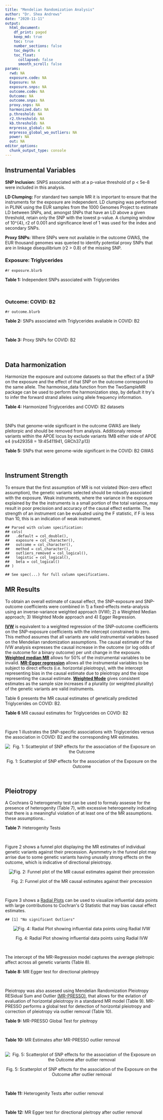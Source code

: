 ```yaml
---
title: "Mendelian Randomization Analysis"
author: "Dr. Shea Andrews"
date: "2020-11-11"
output:
  html_document:
    df_print: paged
    keep_md: true
    toc: true
    number_sections: false
    toc_depth: 4
    toc_float:
      collapsed: false
      smooth_scroll: false
params:
  rwd: NA
  exposure.code: NA
  Exposure: NA
  exposure.snps: NA
  outcome.code: NA
  Outcome: NA
  outcome.snps: NA
  proxy.snps: NA
  harmonized.dat: NA
  p.threshold: NA
  r2.threshold: NA
  kb.threshold: NA
  mrpresso_global: NA
  mrpresso_global_wo_outliers: NA
  power: NA
  out: NA
editor_options:
  chunk_output_type: console
---
```







## Instrumental Variables
**SNP Inclusion:** SNPS associated with at a p-value threshold of p < 5e-8 were included in this analysis.
<br>

**LD Clumping:** For standard two sample MR it is important to ensure that the instruments for the exposure are independent. LD clumping was performed in PLINK using the EUR samples from the 1000 Genomes Project to estimate LD between SNPs, and, amongst SNPs that have an LD above a given threshold, retain only the SNP with the lowest p-value. A clumping window of 10^{4}, r2 of 0.001 and significance level of 1 was used for the index and secondary SNPs.
<br>

**Proxy SNPs:** Where SNPs were not available in the outcome GWAS, the EUR thousand genomes was queried to identify potential proxy SNPs that are in linkage disequilibrium (r2 > 0.8) of the missing SNP.
<br>

### Exposure: Triglycerides
`#r exposure.blurb`
<br>

**Table 1:** Independent SNPs associated with Triglycerides
<div data-pagedtable="false">
  <script data-pagedtable-source type="application/json">
{"columns":[{"label":["SNP"],"name":[1],"type":["chr"],"align":["left"]},{"label":["CHROM"],"name":[2],"type":["dbl"],"align":["right"]},{"label":["POS"],"name":[3],"type":["dbl"],"align":["right"]},{"label":["REF"],"name":[4],"type":["chr"],"align":["left"]},{"label":["ALT"],"name":[5],"type":["chr"],"align":["left"]},{"label":["AF"],"name":[6],"type":["dbl"],"align":["right"]},{"label":["BETA"],"name":[7],"type":["dbl"],"align":["right"]},{"label":["SE"],"name":[8],"type":["dbl"],"align":["right"]},{"label":["Z"],"name":[9],"type":["dbl"],"align":["right"]},{"label":["P"],"name":[10],"type":["dbl"],"align":["right"]},{"label":["N"],"name":[11],"type":["dbl"],"align":["right"]},{"label":["TRAIT"],"name":[12],"type":["chr"],"align":["left"]}],"data":[{"1":"rs12748152","2":"1","3":"27138393","4":"C","5":"T","6":"0.0683714","7":"0.0372","8":"0.0059","9":"6.305085","10":"1.100e-09","11":"177761.5","12":"Triglycerides"},{"1":"rs17513135","2":"1","3":"40035686","4":"C","5":"T","6":"0.2500000","7":"0.0220","8":"0.0039","9":"5.641026","10":"1.633e-08","11":"174742.0","12":"Triglycerides"},{"1":"rs4587594","2":"1","3":"63133930","4":"G","5":"A","6":"0.3032340","7":"-0.0694","8":"0.0035","9":"-19.828600","10":"3.503e-82","11":"177772.0","12":"Triglycerides"},{"1":"rs1321257","2":"1","3":"230305312","4":"G","5":"A","6":"0.6400070","7":"-0.0402","8":"0.0034","9":"-11.823500","10":"5.986e-31","11":"177757.9","12":"Triglycerides"},{"1":"rs676210","2":"2","3":"21231524","4":"G","5":"A","6":"0.2314110","7":"-0.0733","8":"0.0039","9":"-18.794900","10":"3.284e-71","11":"177782.0","12":"Triglycerides"},{"1":"rs1260326","2":"2","3":"27730940","4":"T","5":"C","6":"0.6136610","7":"-0.1148","8":"0.0034","9":"-33.764700","10":"2.290e-239","11":"177765.0","12":"Triglycerides"},{"1":"rs13389219","2":"2","3":"165528876","4":"C","5":"T","6":"0.4034550","7":"-0.0271","8":"0.0034","9":"-7.970590","10":"2.598e-15","11":"177782.9","12":"Triglycerides"},{"1":"rs2972146","2":"2","3":"227100698","4":"G","5":"T","6":"0.6309740","7":"0.0281","8":"0.0034","9":"8.264706","10":"2.974e-15","11":"174703.9","12":"Triglycerides"},{"1":"rs10440120","2":"3","3":"12486964","4":"C","5":"A","6":"0.1655080","7":"-0.0306","8":"0.0044","9":"-6.954550","10":"5.343e-11","11":"174886.1","12":"Triglycerides"},{"1":"rs645040","2":"3","3":"135926622","4":"G","5":"T","6":"0.8208850","7":"0.0293","8":"0.0040","9":"7.325000","10":"1.830e-12","11":"177779.0","12":"Triglycerides"},{"1":"rs6831256","2":"4","3":"3473139","4":"A","5":"G","6":"0.3971880","7":"0.0258","8":"0.0035","9":"7.371429","10":"1.602e-12","11":"177494.9","12":"Triglycerides"},{"1":"rs442177","2":"4","3":"88030261","4":"G","5":"T","6":"0.5364790","7":"0.0309","8":"0.0033","9":"9.363636","10":"1.316e-18","11":"177798.0","12":"Triglycerides"},{"1":"rs9686661","2":"5","3":"55861786","4":"C","5":"T","6":"0.1487860","7":"0.0379","8":"0.0044","9":"8.613636","10":"2.541e-16","11":"177050.0","12":"Triglycerides"},{"1":"rs6882076","2":"5","3":"156390297","4":"T","5":"C","6":"0.6327160","7":"0.0286","8":"0.0035","9":"8.171429","10":"1.513e-15","11":"177778.0","12":"Triglycerides"},{"1":"rs2239520","2":"6","3":"31088922","4":"G","5":"A","6":"0.3906190","7":"-0.0236","8":"0.0037","9":"-6.378380","10":"4.144e-10","11":"151047.0","12":"Triglycerides"},{"1":"rs2247056","2":"6","3":"31265490","4":"T","5":"C","6":"0.7218780","7":"0.0378","8":"0.0039","9":"9.692308","10":"3.861e-21","11":"174062.0","12":"Triglycerides"},{"1":"rs998584","2":"6","3":"43757896","4":"C","5":"A","6":"0.4905450","7":"0.0293","8":"0.0037","9":"7.918919","10":"3.424e-15","11":"174573.0","12":"Triglycerides"},{"1":"rs719726","2":"6","3":"127414801","4":"C","5":"T","6":"0.5999630","7":"0.0199","8":"0.0035","9":"5.685714","10":"2.486e-08","11":"168319.0","12":"Triglycerides"},{"1":"rs634869","2":"6","3":"139831757","4":"T","5":"C","6":"0.5747460","7":"-0.0272","8":"0.0033","9":"-8.242420","10":"1.776e-14","11":"177755.0","12":"Triglycerides"},{"1":"rs2665357","2":"6","3":"160848167","4":"A","5":"C","6":"0.5193360","7":"0.0212","8":"0.0033","9":"6.424242","10":"8.327e-10","11":"172850.0","12":"Triglycerides"},{"1":"rs4719841","2":"7","3":"25997536","4":"A","5":"G","6":"0.4108890","7":"0.0232","8":"0.0034","9":"6.823529","10":"8.864e-11","11":"177774.9","12":"Triglycerides"},{"1":"rs11974409","2":"7","3":"72989390","4":"A","5":"G","6":"0.1816990","7":"-0.0899","8":"0.0042","9":"-21.404800","10":"1.360e-100","11":"177786.0","12":"Triglycerides"},{"1":"rs38855","2":"7","3":"116358044","4":"A","5":"G","6":"0.4712940","7":"-0.0187","8":"0.0033","9":"-5.666670","10":"2.109e-08","11":"177825.0","12":"Triglycerides"},{"1":"rs287621","2":"7","3":"130435181","4":"T","5":"C","6":"0.7140010","7":"-0.0222","8":"0.0037","9":"-6.000000","10":"7.671e-09","11":"177813.0","12":"Triglycerides"},{"1":"rs6995541","2":"8","3":"10671260","4":"A","5":"G","6":"0.2336240","7":"0.0265","8":"0.0037","9":"7.162162","10":"1.343e-12","11":"177486.0","12":"Triglycerides"},{"1":"rs12676857","2":"8","3":"18266572","4":"T","5":"C","6":"0.1436090","7":"0.0332","8":"0.0046","9":"7.217391","10":"7.291e-12","11":"177732.0","12":"Triglycerides"},{"1":"rs12678919","2":"8","3":"19844222","4":"A","5":"G","6":"0.0681239","7":"-0.1702","8":"0.0056","9":"-30.392900","10":"1.820e-199","11":"177749.9","12":"Triglycerides"},{"1":"rs4738684","2":"8","3":"59393273","4":"A","5":"G","6":"0.6075010","7":"-0.0205","8":"0.0035","9":"-5.857140","10":"8.819e-09","11":"177790.0","12":"Triglycerides"},{"1":"rs2954022","2":"8","3":"126482621","4":"C","5":"A","6":"0.5114630","7":"-0.0780","8":"0.0033","9":"-23.636400","10":"2.230e-113","11":"177750.0","12":"Triglycerides"},{"1":"rs1832007","2":"10","3":"5254847","4":"A","5":"G","6":"0.1247280","7":"-0.0327","8":"0.0047","9":"-6.957450","10":"1.718e-12","11":"177504.0","12":"Triglycerides"},{"1":"rs10761762","2":"10","3":"65184717","4":"T","5":"C","6":"0.4990900","7":"-0.0270","8":"0.0033","9":"-8.181820","10":"1.061e-17","11":"177823.0","12":"Triglycerides"},{"1":"rs2068888","2":"10","3":"94839642","4":"G","5":"A","6":"0.4735120","7":"-0.0241","8":"0.0034","9":"-7.088240","10":"1.682e-11","11":"177712.0","12":"Triglycerides"},{"1":"rs2250802","2":"10","3":"113921354","4":"G","5":"A","6":"0.7334790","7":"0.0230","8":"0.0037","9":"6.216216","10":"1.210e-10","11":"174733.9","12":"Triglycerides"},{"1":"rs10501321","2":"11","3":"47294626","4":"T","5":"C","6":"0.3212210","7":"-0.0216","8":"0.0035","9":"-6.171430","10":"1.412e-08","11":"177680.0","12":"Triglycerides"},{"1":"rs174535","2":"11","3":"61551356","4":"T","5":"C","6":"0.3609590","7":"0.0470","8":"0.0034","9":"13.823529","10":"1.733e-41","11":"177772.9","12":"Triglycerides"},{"1":"rs11820504","2":"11","3":"116529442","4":"T","5":"C","6":"0.1807930","7":"0.0604","8":"0.0044","9":"13.727273","10":"1.095e-39","11":"172813.0","12":"Triglycerides"},{"1":"rs10790162","2":"11","3":"116639104","4":"A","5":"G","6":"0.9306210","7":"-0.2305","8":"0.0065","9":"-35.461500","10":"1.100e-249","11":"177771.1","12":"Triglycerides"},{"1":"rs11613352","2":"12","3":"57792580","4":"C","5":"T","6":"0.2251730","7":"-0.0280","8":"0.0039","9":"-7.179490","10":"9.397e-14","11":"177799.0","12":"Triglycerides"},{"1":"rs11057408","2":"12","3":"124464836","4":"G","5":"T","6":"0.3253360","7":"-0.0258","8":"0.0035","9":"-7.371430","10":"2.049e-12","11":"174454.0","12":"Triglycerides"},{"1":"rs16948098","2":"15","3":"44219607","4":"G","5":"A","6":"0.0370102","7":"0.0800","8":"0.0089","9":"8.988764","10":"4.838e-17","11":"163328.2","12":"Triglycerides"},{"1":"rs2043085","2":"15","3":"58680954","4":"T","5":"C","6":"0.6610970","7":"-0.0327","8":"0.0034","9":"-9.617650","10":"7.809e-20","11":"176147.0","12":"Triglycerides"},{"1":"rs588136","2":"15","3":"58730498","4":"C","5":"T","6":"0.7867110","7":"-0.0495","8":"0.0041","9":"-12.073200","10":"3.365e-30","11":"176173.0","12":"Triglycerides"},{"1":"rs3198697","2":"16","3":"15129940","4":"C","5":"T","6":"0.3839030","7":"-0.0198","8":"0.0034","9":"-5.823530","10":"2.207e-08","11":"175934.1","12":"Triglycerides"},{"1":"rs749671","2":"16","3":"31088347","4":"G","5":"A","6":"0.3477070","7":"-0.0211","8":"0.0034","9":"-6.205880","10":"6.106e-10","11":"176205.1","12":"Triglycerides"},{"1":"rs1800775","2":"16","3":"56995236","4":"C","5":"A","6":"0.5121820","7":"-0.0396","8":"0.0035","9":"-11.314300","10":"1.332e-26","11":"172715.0","12":"Triglycerides"},{"1":"rs8077889","2":"17","3":"41878166","4":"A","5":"C","6":"0.1884530","7":"0.0252","8":"0.0042","9":"6.000000","10":"9.879e-09","11":"176194.0","12":"Triglycerides"},{"1":"rs7248104","2":"19","3":"7224431","4":"G","5":"A","6":"0.4124030","7":"-0.0222","8":"0.0034","9":"-6.529410","10":"5.045e-10","11":"176083.0","12":"Triglycerides"},{"1":"rs10401969","2":"19","3":"19407718","4":"T","5":"C","6":"0.0710134","7":"-0.1210","8":"0.0065","9":"-18.615400","10":"9.702e-70","11":"176172.7","12":"Triglycerides"},{"1":"rs731839","2":"19","3":"33899065","4":"G","5":"A","6":"0.6709000","7":"-0.0224","8":"0.0036","9":"-6.222220","10":"2.651e-09","11":"176161.1","12":"Triglycerides"},{"1":"rs439401","2":"19","3":"45414451","4":"T","5":"C","6":"0.6390100","7":"0.0659","8":"0.0038","9":"17.342105","10":"1.423e-66","11":"152584.0","12":"Triglycerides"},{"1":"rs3760627","2":"19","3":"45457180","4":"T","5":"C","6":"0.4941460","7":"0.0189","8":"0.0034","9":"5.558824","10":"5.293e-09","11":"176200.9","12":"Triglycerides"},{"1":"rs6029143","2":"20","3":"39118662","4":"C","5":"T","6":"0.0446137","7":"-0.0388","8":"0.0071","9":"-5.464790","10":"4.933e-08","11":"176256.9","12":"Triglycerides"},{"1":"rs4810479","2":"20","3":"44545048","4":"C","5":"T","6":"0.7471790","7":"-0.0474","8":"0.0038","9":"-12.473700","10":"2.067e-34","11":"176191.9","12":"Triglycerides"},{"1":"rs3761445","2":"22","3":"38595411","4":"G","5":"A","6":"0.6132420","7":"0.0232","8":"0.0034","9":"6.823529","10":"8.062e-12","11":"175846.1","12":"Triglycerides"}],"options":{"columns":{"min":{},"max":[10]},"rows":{"min":[10],"max":[10]},"pages":{}}}
  </script>
</div>
<br>

### Outcome: COVID: B2
`#r outcome.blurb`
<br>

**Table 2:** SNPs associated with Triglycerides avaliable in COVID: B2
<div data-pagedtable="false">
  <script data-pagedtable-source type="application/json">
{"columns":[{"label":["SNP"],"name":[1],"type":["chr"],"align":["left"]},{"label":["CHROM"],"name":[2],"type":["dbl"],"align":["right"]},{"label":["POS"],"name":[3],"type":["dbl"],"align":["right"]},{"label":["REF"],"name":[4],"type":["chr"],"align":["left"]},{"label":["ALT"],"name":[5],"type":["chr"],"align":["left"]},{"label":["AF"],"name":[6],"type":["dbl"],"align":["right"]},{"label":["BETA"],"name":[7],"type":["dbl"],"align":["right"]},{"label":["SE"],"name":[8],"type":["dbl"],"align":["right"]},{"label":["Z"],"name":[9],"type":["dbl"],"align":["right"]},{"label":["P"],"name":[10],"type":["dbl"],"align":["right"]},{"label":["N"],"name":[11],"type":["dbl"],"align":["right"]},{"label":["TRAIT"],"name":[12],"type":["chr"],"align":["left"]}],"data":[{"1":"rs12748152","2":"1","3":"27138393","4":"C","5":"T","6":"0.08966","7":"0.11899000","8":"0.040219","9":"2.95855193","10":"0.003092","11":"969567","12":"COVID:_hospitalized_vs._population"},{"1":"rs17513135","2":"1","3":"40035686","4":"C","5":"T","6":"0.22070","7":"0.06013000","8":"0.027017","9":"2.22563571","10":"0.026040","11":"665125","12":"COVID:_hospitalized_vs._population"},{"1":"rs4587594","2":"1","3":"63133930","4":"G","5":"A","6":"0.32710","7":"-0.00178360","8":"0.021857","9":"-0.08160315","10":"0.935000","11":"969567","12":"COVID:_hospitalized_vs._population"},{"1":"rs1321257","2":"1","3":"230305312","4":"G","5":"A","6":"0.59210","7":"0.00849280","8":"0.021009","9":"0.40424580","10":"0.686000","11":"969567","12":"COVID:_hospitalized_vs._population"},{"1":"rs676210","2":"2","3":"21231524","4":"G","5":"A","6":"0.24420","7":"-0.04075600","8":"0.024781","9":"-1.64464711","10":"0.100000","11":"968954","12":"COVID:_hospitalized_vs._population"},{"1":"rs1260326","2":"2","3":"27730940","4":"T","5":"C","6":"0.63560","7":"0.03339800","8":"0.021245","9":"1.57204048","10":"0.115900","11":"968954","12":"COVID:_hospitalized_vs._population"},{"1":"rs13389219","2":"2","3":"165528876","4":"C","5":"T","6":"0.39870","7":"-0.00893930","8":"0.021071","9":"-0.42424659","10":"0.671400","11":"969567","12":"COVID:_hospitalized_vs._population"},{"1":"rs2972146","2":"2","3":"227100698","4":"G","5":"T","6":"0.64230","7":"-0.00125160","8":"0.025157","9":"-0.04975156","10":"0.960300","11":"959511","12":"COVID:_hospitalized_vs._population"},{"1":"rs10440120","2":"3","3":"12486964","4":"C","5":"A","6":"0.17830","7":"0.02808200","8":"0.030404","9":"0.92362847","10":"0.355700","11":"959511","12":"COVID:_hospitalized_vs._population"},{"1":"rs645040","2":"3","3":"135926622","4":"G","5":"T","6":"0.79000","7":"0.01205100","8":"0.024156","9":"0.49888227","10":"0.617900","11":"968954","12":"COVID:_hospitalized_vs._population"},{"1":"rs6831256","2":"4","3":"3473139","4":"A","5":"G","6":"0.40490","7":"-0.01929600","8":"0.020644","9":"-0.93470258","10":"0.349900","11":"969567","12":"COVID:_hospitalized_vs._population"},{"1":"rs442177","2":"4","3":"88030261","4":"G","5":"T","6":"0.57330","7":"0.02923100","8":"0.023696","9":"1.23358373","10":"0.217400","11":"959511","12":"COVID:_hospitalized_vs._population"},{"1":"rs9686661","2":"5","3":"55861786","4":"C","5":"T","6":"0.17760","7":"-0.00797110","8":"0.025107","9":"-0.31748516","10":"0.750900","11":"969567","12":"COVID:_hospitalized_vs._population"},{"1":"rs6882076","2":"5","3":"156390297","4":"T","5":"C","6":"0.63990","7":"0.01466000","8":"0.021098","9":"0.69485259","10":"0.487200","11":"969567","12":"COVID:_hospitalized_vs._population"},{"1":"rs2239520","2":"6","3":"31088922","4":"G","5":"A","6":"0.37960","7":"-0.03585600","8":"0.024401","9":"-1.46944797","10":"0.141700","11":"959511","12":"COVID:_hospitalized_vs._population"},{"1":"rs2247056","2":"6","3":"31265490","4":"T","5":"C","6":"0.73040","7":"-0.00673740","8":"0.025455","9":"-0.26467885","10":"0.791300","11":"969567","12":"COVID:_hospitalized_vs._population"},{"1":"rs998584","2":"6","3":"43757896","4":"C","5":"A","6":"0.48180","7":"0.00796030","8":"0.020957","9":"0.37983967","10":"0.704100","11":"968954","12":"COVID:_hospitalized_vs._population"},{"1":"rs719726","2":"6","3":"127414801","4":"C","5":"T","6":"0.58720","7":"-0.05664600","8":"0.025413","9":"-2.22901665","10":"0.025810","11":"956282","12":"COVID:_hospitalized_vs._population"},{"1":"rs634869","2":"6","3":"139831757","4":"T","5":"C","6":"0.56300","7":"0.00489930","8":"0.021010","9":"0.23318896","10":"0.815600","11":"942152","12":"COVID:_hospitalized_vs._population"},{"1":"rs2665357","2":"6","3":"160848167","4":"A","5":"C","6":"0.51740","7":"-0.01283500","8":"0.023704","9":"-0.54146979","10":"0.588200","11":"959511","12":"COVID:_hospitalized_vs._population"},{"1":"rs4719841","2":"7","3":"25997536","4":"A","5":"G","6":"0.39450","7":"0.05916400","8":"0.020850","9":"2.83760192","10":"0.004547","11":"969567","12":"COVID:_hospitalized_vs._population"},{"1":"rs11974409","2":"7","3":"72989390","4":"A","5":"G","6":"0.18750","7":"-0.05323000","8":"0.031801","9":"-1.67384673","10":"0.094160","11":"946091","12":"COVID:_hospitalized_vs._population"},{"1":"rs38855","2":"7","3":"116358044","4":"A","5":"G","6":"0.46260","7":"-0.03585700","8":"0.024110","9":"-1.48722522","10":"0.137000","11":"931483","12":"COVID:_hospitalized_vs._population"},{"1":"rs287621","2":"7","3":"130435181","4":"T","5":"C","6":"0.73110","7":"-0.01946600","8":"0.026337","9":"-0.73911228","10":"0.459800","11":"958898","12":"COVID:_hospitalized_vs._population"},{"1":"rs6995541","2":"8","3":"10671260","4":"A","5":"G","6":"0.29080","7":"-0.01300300","8":"0.026210","9":"-0.49610836","10":"0.619800","11":"959511","12":"COVID:_hospitalized_vs._population"},{"1":"rs12676857","2":"8","3":"18266572","4":"T","5":"C","6":"0.15770","7":"0.02079900","8":"0.027871","9":"0.74625955","10":"0.455500","11":"969567","12":"COVID:_hospitalized_vs._population"},{"1":"rs12678919","2":"8","3":"19844222","4":"A","5":"G","6":"0.09325","7":"0.01470100","8":"0.033391","9":"0.44026834","10":"0.659800","11":"969567","12":"COVID:_hospitalized_vs._population"},{"1":"rs4738684","2":"8","3":"59393273","4":"A","5":"G","6":"0.67130","7":"-0.00099870","8":"0.026884","9":"-0.03714849","10":"0.970400","11":"405554","12":"COVID:_hospitalized_vs._population"},{"1":"rs2954022","2":"8","3":"126482621","4":"C","5":"A","6":"0.45880","7":"0.02124700","8":"0.024057","9":"0.88319408","10":"0.377100","11":"684699","12":"COVID:_hospitalized_vs._population"},{"1":"rs1832007","2":"10","3":"5254847","4":"A","5":"G","6":"0.15820","7":"0.03531700","8":"0.029717","9":"1.18844432","10":"0.234700","11":"969567","12":"COVID:_hospitalized_vs._population"},{"1":"rs10761762","2":"10","3":"65184717","4":"T","5":"C","6":"0.48450","7":"-0.01831300","8":"0.022086","9":"-0.82916780","10":"0.407000","11":"964857","12":"COVID:_hospitalized_vs._population"},{"1":"rs2068888","2":"10","3":"94839642","4":"G","5":"A","6":"0.45420","7":"-0.01710000","8":"0.020632","9":"-0.82880962","10":"0.407200","11":"969567","12":"COVID:_hospitalized_vs._population"},{"1":"rs2250802","2":"10","3":"113921354","4":"G","5":"A","6":"0.71310","7":"-0.01565400","8":"0.023486","9":"-0.66652474","10":"0.505100","11":"695156","12":"COVID:_hospitalized_vs._population"},{"1":"rs10501321","2":"11","3":"47294626","4":"T","5":"C","6":"0.36910","7":"-0.03216800","8":"0.022135","9":"-1.45326406","10":"0.146100","11":"956147","12":"COVID:_hospitalized_vs._population"},{"1":"rs174535","2":"11","3":"61551356","4":"T","5":"C","6":"0.37290","7":"0.02103500","8":"0.022060","9":"0.95353581","10":"0.340300","11":"968954","12":"COVID:_hospitalized_vs._population"},{"1":"rs11820504","2":"11","3":"116529442","4":"T","5":"C","6":"0.22160","7":"-0.01925200","8":"0.025717","9":"-0.74860987","10":"0.454100","11":"969567","12":"COVID:_hospitalized_vs._population"},{"1":"rs10790162","2":"11","3":"116639104","4":"A","5":"G","6":"0.92170","7":"-0.02196900","8":"0.039868","9":"-0.55104344","10":"0.581600","11":"969567","12":"COVID:_hospitalized_vs._population"},{"1":"rs11613352","2":"12","3":"57792580","4":"C","5":"T","6":"0.25250","7":"0.02310500","8":"0.025745","9":"0.89745582","10":"0.369500","11":"968954","12":"COVID:_hospitalized_vs._population"},{"1":"rs11057408","2":"12","3":"124464836","4":"G","5":"T","6":"0.31890","7":"-0.00703100","8":"0.021601","9":"-0.32549419","10":"0.744800","11":"956147","12":"COVID:_hospitalized_vs._population"},{"1":"rs16948098","2":"15","3":"44219607","4":"G","5":"A","6":"0.04004","7":"-0.04989000","8":"0.041649","9":"-1.19786790","10":"0.231000","11":"962998","12":"COVID:_hospitalized_vs._population"},{"1":"rs2043085","2":"15","3":"58680954","4":"T","5":"C","6":"0.58710","7":"-0.01169700","8":"0.023858","9":"-0.49027580","10":"0.624000","11":"959511","12":"COVID:_hospitalized_vs._population"},{"1":"rs588136","2":"15","3":"58730498","4":"C","5":"T","6":"0.78300","7":"-0.00822370","8":"0.024685","9":"-0.33314564","10":"0.739000","11":"969567","12":"COVID:_hospitalized_vs._population"},{"1":"rs3198697","2":"16","3":"15129940","4":"C","5":"T","6":"0.41770","7":"-0.02527900","8":"0.021411","9":"-1.18065480","10":"0.237700","11":"969567","12":"COVID:_hospitalized_vs._population"},{"1":"rs749671","2":"16","3":"31088347","4":"G","5":"A","6":"0.37710","7":"-0.00015193","8":"0.021499","9":"-0.00706684","10":"0.994400","11":"969567","12":"COVID:_hospitalized_vs._population"},{"1":"rs1800775","2":"16","3":"56995236","4":"C","5":"A","6":"0.50110","7":"0.00153510","8":"0.020458","9":"0.07503666","10":"0.940200","11":"969567","12":"COVID:_hospitalized_vs._population"},{"1":"rs8077889","2":"17","3":"41878166","4":"A","5":"C","6":"0.20080","7":"0.03817800","8":"0.024807","9":"1.53900109","10":"0.123800","11":"962998","12":"COVID:_hospitalized_vs._population"},{"1":"rs7248104","2":"19","3":"7224431","4":"G","5":"A","6":"0.42150","7":"-0.00291320","8":"0.020929","9":"-0.13919442","10":"0.889300","11":"695156","12":"COVID:_hospitalized_vs._population"},{"1":"rs10401969","2":"19","3":"19407718","4":"T","5":"C","6":"0.07853","7":"0.01240700","8":"0.037465","9":"0.33116242","10":"0.740500","11":"969567","12":"COVID:_hospitalized_vs._population"},{"1":"rs731839","2":"19","3":"33899065","4":"G","5":"A","6":"0.66210","7":"-0.02007700","8":"0.024228","9":"-0.82866931","10":"0.407300","11":"958898","12":"COVID:_hospitalized_vs._population"},{"1":"rs439401","2":"19","3":"45414451","4":"T","5":"C","6":"0.64160","7":"0.01916100","8":"0.021438","9":"0.89378673","10":"0.371500","11":"969567","12":"COVID:_hospitalized_vs._population"},{"1":"rs3760627","2":"19","3":"45457180","4":"T","5":"C","6":"0.45620","7":"-0.01781700","8":"0.023576","9":"-0.75572616","10":"0.449800","11":"959511","12":"COVID:_hospitalized_vs._population"},{"1":"rs6029143","2":"20","3":"39118662","4":"C","5":"T","6":"0.06918","7":"0.00830840","8":"0.039068","9":"0.21266510","10":"0.831600","11":"969567","12":"COVID:_hospitalized_vs._population"},{"1":"rs4810479","2":"20","3":"44545048","4":"C","5":"T","6":"0.73080","7":"-0.05130400","8":"0.022991","9":"-2.23148188","10":"0.025650","11":"956147","12":"COVID:_hospitalized_vs._population"},{"1":"rs3761445","2":"22","3":"38595411","4":"G","5":"A","6":"0.59770","7":"-0.00886710","8":"0.020901","9":"-0.42424286","10":"0.671400","11":"969567","12":"COVID:_hospitalized_vs._population"}],"options":{"columns":{"min":{},"max":[10]},"rows":{"min":[10],"max":[10]},"pages":{}}}
  </script>
</div>
<br>

**Table 3:** Proxy SNPs for COVID: B2
<div data-pagedtable="false">
  <script data-pagedtable-source type="application/json">
{"columns":[{"label":["proxy.outcome"],"name":[1],"type":["lgl"],"align":["right"]},{"label":["target_snp"],"name":[2],"type":["lgl"],"align":["right"]},{"label":["proxy_snp"],"name":[3],"type":["lgl"],"align":["right"]},{"label":["ld.r2"],"name":[4],"type":["lgl"],"align":["right"]},{"label":["Dprime"],"name":[5],"type":["lgl"],"align":["right"]},{"label":["ref.proxy"],"name":[6],"type":["lgl"],"align":["right"]},{"label":["alt.proxy"],"name":[7],"type":["lgl"],"align":["right"]},{"label":["CHROM"],"name":[8],"type":["lgl"],"align":["right"]},{"label":["POS"],"name":[9],"type":["lgl"],"align":["right"]},{"label":["ALT.proxy"],"name":[10],"type":["lgl"],"align":["right"]},{"label":["REF.proxy"],"name":[11],"type":["lgl"],"align":["right"]},{"label":["AF"],"name":[12],"type":["lgl"],"align":["right"]},{"label":["BETA"],"name":[13],"type":["lgl"],"align":["right"]},{"label":["SE"],"name":[14],"type":["lgl"],"align":["right"]},{"label":["P"],"name":[15],"type":["lgl"],"align":["right"]},{"label":["N"],"name":[16],"type":["lgl"],"align":["right"]},{"label":["ref"],"name":[17],"type":["lgl"],"align":["right"]},{"label":["alt"],"name":[18],"type":["lgl"],"align":["right"]},{"label":["ALT"],"name":[19],"type":["lgl"],"align":["right"]},{"label":["REF"],"name":[20],"type":["lgl"],"align":["right"]},{"label":["PHASE"],"name":[21],"type":["lgl"],"align":["right"]}],"data":[{"1":"NA","2":"NA","3":"NA","4":"NA","5":"NA","6":"NA","7":"NA","8":"NA","9":"NA","10":"NA","11":"NA","12":"NA","13":"NA","14":"NA","15":"NA","16":"NA","17":"NA","18":"NA","19":"NA","20":"NA","21":"NA"}],"options":{"columns":{"min":{},"max":[10]},"rows":{"min":[10],"max":[10]},"pages":{}}}
  </script>
</div>
<br>

## Data harmonization
Harmonize the exposure and outcome datasets so that the effect of a SNP on the exposure and the effect of that SNP on the outcome correspond to the same allele. The harmonise_data function from the TwoSampleMR package can be used to perform the harmonization step, by default it try's to infer the forward strand alleles using allele frequency information.
<br>

**Table 4:** Harmonized Triglycerides and COVID: B2 datasets
<div data-pagedtable="false">
  <script data-pagedtable-source type="application/json">
{"columns":[{"label":["SNP"],"name":[1],"type":["chr"],"align":["left"]},{"label":["effect_allele.exposure"],"name":[2],"type":["chr"],"align":["left"]},{"label":["other_allele.exposure"],"name":[3],"type":["chr"],"align":["left"]},{"label":["effect_allele.outcome"],"name":[4],"type":["chr"],"align":["left"]},{"label":["other_allele.outcome"],"name":[5],"type":["chr"],"align":["left"]},{"label":["beta.exposure"],"name":[6],"type":["dbl"],"align":["right"]},{"label":["beta.outcome"],"name":[7],"type":["dbl"],"align":["right"]},{"label":["eaf.exposure"],"name":[8],"type":["dbl"],"align":["right"]},{"label":["eaf.outcome"],"name":[9],"type":["dbl"],"align":["right"]},{"label":["remove"],"name":[10],"type":["lgl"],"align":["right"]},{"label":["palindromic"],"name":[11],"type":["lgl"],"align":["right"]},{"label":["ambiguous"],"name":[12],"type":["lgl"],"align":["right"]},{"label":["id.outcome"],"name":[13],"type":["chr"],"align":["left"]},{"label":["chr.outcome"],"name":[14],"type":["dbl"],"align":["right"]},{"label":["pos.outcome"],"name":[15],"type":["dbl"],"align":["right"]},{"label":["se.outcome"],"name":[16],"type":["dbl"],"align":["right"]},{"label":["z.outcome"],"name":[17],"type":["dbl"],"align":["right"]},{"label":["pval.outcome"],"name":[18],"type":["dbl"],"align":["right"]},{"label":["samplesize.outcome"],"name":[19],"type":["dbl"],"align":["right"]},{"label":["outcome"],"name":[20],"type":["chr"],"align":["left"]},{"label":["mr_keep.outcome"],"name":[21],"type":["lgl"],"align":["right"]},{"label":["pval_origin.outcome"],"name":[22],"type":["chr"],"align":["left"]},{"label":["chr.exposure"],"name":[23],"type":["dbl"],"align":["right"]},{"label":["pos.exposure"],"name":[24],"type":["dbl"],"align":["right"]},{"label":["se.exposure"],"name":[25],"type":["dbl"],"align":["right"]},{"label":["z.exposure"],"name":[26],"type":["dbl"],"align":["right"]},{"label":["pval.exposure"],"name":[27],"type":["dbl"],"align":["right"]},{"label":["samplesize.exposure"],"name":[28],"type":["dbl"],"align":["right"]},{"label":["exposure"],"name":[29],"type":["chr"],"align":["left"]},{"label":["mr_keep.exposure"],"name":[30],"type":["lgl"],"align":["right"]},{"label":["pval_origin.exposure"],"name":[31],"type":["chr"],"align":["left"]},{"label":["id.exposure"],"name":[32],"type":["chr"],"align":["left"]},{"label":["action"],"name":[33],"type":["dbl"],"align":["right"]},{"label":["mr_keep"],"name":[34],"type":["lgl"],"align":["right"]},{"label":["pt"],"name":[35],"type":["dbl"],"align":["right"]},{"label":["pleitropy_keep"],"name":[36],"type":["lgl"],"align":["right"]},{"label":["mrpresso_RSSobs"],"name":[37],"type":["lgl"],"align":["right"]},{"label":["mrpresso_pval"],"name":[38],"type":["lgl"],"align":["right"]},{"label":["mrpresso_keep"],"name":[39],"type":["lgl"],"align":["right"]}],"data":[{"1":"rs10401969","2":"C","3":"T","4":"C","5":"T","6":"-0.1210","7":"0.01240700","8":"0.0710134","9":"0.07853","10":"FALSE","11":"FALSE","12":"FALSE","13":"td8MNz","14":"19","15":"19407718","16":"0.037465","17":"0.33116242","18":"0.740500","19":"969567","20":"covidhgi2020anaB2v4","21":"TRUE","22":"reported","23":"19","24":"19407718","25":"0.0065","26":"-18.615400","27":"9.702e-70","28":"176172.7","29":"Willer2013tg","30":"TRUE","31":"reported","32":"aOFEV3","33":"2","34":"TRUE","35":"5e-08","36":"TRUE","37":"NA","38":"NA","39":"TRUE"},{"1":"rs10440120","2":"A","3":"C","4":"A","5":"C","6":"-0.0306","7":"0.02808200","8":"0.1655080","9":"0.17830","10":"FALSE","11":"FALSE","12":"FALSE","13":"td8MNz","14":"3","15":"12486964","16":"0.030404","17":"0.92362847","18":"0.355700","19":"959511","20":"covidhgi2020anaB2v4","21":"TRUE","22":"reported","23":"3","24":"12486964","25":"0.0044","26":"-6.954550","27":"5.343e-11","28":"174886.1","29":"Willer2013tg","30":"TRUE","31":"reported","32":"aOFEV3","33":"2","34":"TRUE","35":"5e-08","36":"TRUE","37":"NA","38":"NA","39":"TRUE"},{"1":"rs10501321","2":"C","3":"T","4":"C","5":"T","6":"-0.0216","7":"-0.03216800","8":"0.3212210","9":"0.36910","10":"FALSE","11":"FALSE","12":"FALSE","13":"td8MNz","14":"11","15":"47294626","16":"0.022135","17":"-1.45326406","18":"0.146100","19":"956147","20":"covidhgi2020anaB2v4","21":"TRUE","22":"reported","23":"11","24":"47294626","25":"0.0035","26":"-6.171430","27":"1.412e-08","28":"177680.0","29":"Willer2013tg","30":"TRUE","31":"reported","32":"aOFEV3","33":"2","34":"TRUE","35":"5e-08","36":"TRUE","37":"NA","38":"NA","39":"TRUE"},{"1":"rs10761762","2":"C","3":"T","4":"C","5":"T","6":"-0.0270","7":"-0.01831300","8":"0.4990900","9":"0.48450","10":"FALSE","11":"FALSE","12":"FALSE","13":"td8MNz","14":"10","15":"65184717","16":"0.022086","17":"-0.82916780","18":"0.407000","19":"964857","20":"covidhgi2020anaB2v4","21":"TRUE","22":"reported","23":"10","24":"65184717","25":"0.0033","26":"-8.181820","27":"1.061e-17","28":"177823.0","29":"Willer2013tg","30":"TRUE","31":"reported","32":"aOFEV3","33":"2","34":"TRUE","35":"5e-08","36":"TRUE","37":"NA","38":"NA","39":"TRUE"},{"1":"rs10790162","2":"G","3":"A","4":"G","5":"A","6":"-0.2305","7":"-0.02196900","8":"0.9306210","9":"0.92170","10":"FALSE","11":"FALSE","12":"FALSE","13":"td8MNz","14":"11","15":"116639104","16":"0.039868","17":"-0.55104344","18":"0.581600","19":"969567","20":"covidhgi2020anaB2v4","21":"TRUE","22":"reported","23":"11","24":"116639104","25":"0.0065","26":"-35.461500","27":"1.000e-200","28":"177771.1","29":"Willer2013tg","30":"TRUE","31":"reported","32":"aOFEV3","33":"2","34":"TRUE","35":"5e-08","36":"TRUE","37":"NA","38":"NA","39":"TRUE"},{"1":"rs11057408","2":"T","3":"G","4":"T","5":"G","6":"-0.0258","7":"-0.00703100","8":"0.3253360","9":"0.31890","10":"FALSE","11":"FALSE","12":"FALSE","13":"td8MNz","14":"12","15":"124464836","16":"0.021601","17":"-0.32549419","18":"0.744800","19":"956147","20":"covidhgi2020anaB2v4","21":"TRUE","22":"reported","23":"12","24":"124464836","25":"0.0035","26":"-7.371430","27":"2.049e-12","28":"174454.0","29":"Willer2013tg","30":"TRUE","31":"reported","32":"aOFEV3","33":"2","34":"TRUE","35":"5e-08","36":"TRUE","37":"NA","38":"NA","39":"TRUE"},{"1":"rs11613352","2":"T","3":"C","4":"T","5":"C","6":"-0.0280","7":"0.02310500","8":"0.2251730","9":"0.25250","10":"FALSE","11":"FALSE","12":"FALSE","13":"td8MNz","14":"12","15":"57792580","16":"0.025745","17":"0.89745582","18":"0.369500","19":"968954","20":"covidhgi2020anaB2v4","21":"TRUE","22":"reported","23":"12","24":"57792580","25":"0.0039","26":"-7.179490","27":"9.397e-14","28":"177799.0","29":"Willer2013tg","30":"TRUE","31":"reported","32":"aOFEV3","33":"2","34":"TRUE","35":"5e-08","36":"TRUE","37":"NA","38":"NA","39":"TRUE"},{"1":"rs11820504","2":"C","3":"T","4":"C","5":"T","6":"0.0604","7":"-0.01925200","8":"0.1807930","9":"0.22160","10":"FALSE","11":"FALSE","12":"FALSE","13":"td8MNz","14":"11","15":"116529442","16":"0.025717","17":"-0.74860987","18":"0.454100","19":"969567","20":"covidhgi2020anaB2v4","21":"TRUE","22":"reported","23":"11","24":"116529442","25":"0.0044","26":"13.727273","27":"1.095e-39","28":"172813.0","29":"Willer2013tg","30":"TRUE","31":"reported","32":"aOFEV3","33":"2","34":"TRUE","35":"5e-08","36":"TRUE","37":"NA","38":"NA","39":"TRUE"},{"1":"rs11974409","2":"G","3":"A","4":"G","5":"A","6":"-0.0899","7":"-0.05323000","8":"0.1816990","9":"0.18750","10":"FALSE","11":"FALSE","12":"FALSE","13":"td8MNz","14":"7","15":"72989390","16":"0.031801","17":"-1.67384673","18":"0.094160","19":"946091","20":"covidhgi2020anaB2v4","21":"TRUE","22":"reported","23":"7","24":"72989390","25":"0.0042","26":"-21.404800","27":"1.360e-100","28":"177786.0","29":"Willer2013tg","30":"TRUE","31":"reported","32":"aOFEV3","33":"2","34":"TRUE","35":"5e-08","36":"TRUE","37":"NA","38":"NA","39":"TRUE"},{"1":"rs1260326","2":"C","3":"T","4":"C","5":"T","6":"-0.1148","7":"0.03339800","8":"0.6136610","9":"0.63560","10":"FALSE","11":"FALSE","12":"FALSE","13":"td8MNz","14":"2","15":"27730940","16":"0.021245","17":"1.57204048","18":"0.115900","19":"968954","20":"covidhgi2020anaB2v4","21":"TRUE","22":"reported","23":"2","24":"27730940","25":"0.0034","26":"-33.764700","27":"1.000e-200","28":"177765.0","29":"Willer2013tg","30":"TRUE","31":"reported","32":"aOFEV3","33":"2","34":"TRUE","35":"5e-08","36":"TRUE","37":"NA","38":"NA","39":"TRUE"},{"1":"rs12676857","2":"C","3":"T","4":"C","5":"T","6":"0.0332","7":"0.02079900","8":"0.1436090","9":"0.15770","10":"FALSE","11":"FALSE","12":"FALSE","13":"td8MNz","14":"8","15":"18266572","16":"0.027871","17":"0.74625955","18":"0.455500","19":"969567","20":"covidhgi2020anaB2v4","21":"TRUE","22":"reported","23":"8","24":"18266572","25":"0.0046","26":"7.217391","27":"7.291e-12","28":"177732.0","29":"Willer2013tg","30":"TRUE","31":"reported","32":"aOFEV3","33":"2","34":"TRUE","35":"5e-08","36":"TRUE","37":"NA","38":"NA","39":"TRUE"},{"1":"rs12678919","2":"G","3":"A","4":"G","5":"A","6":"-0.1702","7":"0.01470100","8":"0.0681239","9":"0.09325","10":"FALSE","11":"FALSE","12":"FALSE","13":"td8MNz","14":"8","15":"19844222","16":"0.033391","17":"0.44026834","18":"0.659800","19":"969567","20":"covidhgi2020anaB2v4","21":"TRUE","22":"reported","23":"8","24":"19844222","25":"0.0056","26":"-30.392900","27":"1.820e-199","28":"177749.9","29":"Willer2013tg","30":"TRUE","31":"reported","32":"aOFEV3","33":"2","34":"TRUE","35":"5e-08","36":"TRUE","37":"NA","38":"NA","39":"TRUE"},{"1":"rs12748152","2":"T","3":"C","4":"T","5":"C","6":"0.0372","7":"0.11899000","8":"0.0683714","9":"0.08966","10":"FALSE","11":"FALSE","12":"FALSE","13":"td8MNz","14":"1","15":"27138393","16":"0.040219","17":"2.95855193","18":"0.003092","19":"969567","20":"covidhgi2020anaB2v4","21":"TRUE","22":"reported","23":"1","24":"27138393","25":"0.0059","26":"6.305085","27":"1.100e-09","28":"177761.5","29":"Willer2013tg","30":"TRUE","31":"reported","32":"aOFEV3","33":"2","34":"TRUE","35":"5e-08","36":"TRUE","37":"NA","38":"NA","39":"TRUE"},{"1":"rs1321257","2":"A","3":"G","4":"A","5":"G","6":"-0.0402","7":"0.00849280","8":"0.6400070","9":"0.59210","10":"FALSE","11":"FALSE","12":"FALSE","13":"td8MNz","14":"1","15":"230305312","16":"0.021009","17":"0.40424580","18":"0.686000","19":"969567","20":"covidhgi2020anaB2v4","21":"TRUE","22":"reported","23":"1","24":"230305312","25":"0.0034","26":"-11.823500","27":"5.986e-31","28":"177757.9","29":"Willer2013tg","30":"TRUE","31":"reported","32":"aOFEV3","33":"2","34":"TRUE","35":"5e-08","36":"TRUE","37":"NA","38":"NA","39":"TRUE"},{"1":"rs13389219","2":"T","3":"C","4":"T","5":"C","6":"-0.0271","7":"-0.00893930","8":"0.4034550","9":"0.39870","10":"FALSE","11":"FALSE","12":"FALSE","13":"td8MNz","14":"2","15":"165528876","16":"0.021071","17":"-0.42424659","18":"0.671400","19":"969567","20":"covidhgi2020anaB2v4","21":"TRUE","22":"reported","23":"2","24":"165528876","25":"0.0034","26":"-7.970590","27":"2.598e-15","28":"177782.9","29":"Willer2013tg","30":"TRUE","31":"reported","32":"aOFEV3","33":"2","34":"TRUE","35":"5e-08","36":"TRUE","37":"NA","38":"NA","39":"TRUE"},{"1":"rs16948098","2":"A","3":"G","4":"A","5":"G","6":"0.0800","7":"-0.04989000","8":"0.0370102","9":"0.04004","10":"FALSE","11":"FALSE","12":"FALSE","13":"td8MNz","14":"15","15":"44219607","16":"0.041649","17":"-1.19786790","18":"0.231000","19":"962998","20":"covidhgi2020anaB2v4","21":"TRUE","22":"reported","23":"15","24":"44219607","25":"0.0089","26":"8.988764","27":"4.838e-17","28":"163328.2","29":"Willer2013tg","30":"TRUE","31":"reported","32":"aOFEV3","33":"2","34":"TRUE","35":"5e-08","36":"TRUE","37":"NA","38":"NA","39":"TRUE"},{"1":"rs174535","2":"C","3":"T","4":"C","5":"T","6":"0.0470","7":"0.02103500","8":"0.3609590","9":"0.37290","10":"FALSE","11":"FALSE","12":"FALSE","13":"td8MNz","14":"11","15":"61551356","16":"0.022060","17":"0.95353581","18":"0.340300","19":"968954","20":"covidhgi2020anaB2v4","21":"TRUE","22":"reported","23":"11","24":"61551356","25":"0.0034","26":"13.823529","27":"1.733e-41","28":"177772.9","29":"Willer2013tg","30":"TRUE","31":"reported","32":"aOFEV3","33":"2","34":"TRUE","35":"5e-08","36":"TRUE","37":"NA","38":"NA","39":"TRUE"},{"1":"rs17513135","2":"T","3":"C","4":"T","5":"C","6":"0.0220","7":"0.06013000","8":"0.2500000","9":"0.22070","10":"FALSE","11":"FALSE","12":"FALSE","13":"td8MNz","14":"1","15":"40035686","16":"0.027017","17":"2.22563571","18":"0.026040","19":"665125","20":"covidhgi2020anaB2v4","21":"TRUE","22":"reported","23":"1","24":"40035686","25":"0.0039","26":"5.641026","27":"1.633e-08","28":"174742.0","29":"Willer2013tg","30":"TRUE","31":"reported","32":"aOFEV3","33":"2","34":"TRUE","35":"5e-08","36":"TRUE","37":"NA","38":"NA","39":"TRUE"},{"1":"rs1800775","2":"A","3":"C","4":"A","5":"C","6":"-0.0396","7":"0.00153510","8":"0.5121820","9":"0.50110","10":"FALSE","11":"FALSE","12":"FALSE","13":"td8MNz","14":"16","15":"56995236","16":"0.020458","17":"0.07503666","18":"0.940200","19":"969567","20":"covidhgi2020anaB2v4","21":"TRUE","22":"reported","23":"16","24":"56995236","25":"0.0035","26":"-11.314300","27":"1.332e-26","28":"172715.0","29":"Willer2013tg","30":"TRUE","31":"reported","32":"aOFEV3","33":"2","34":"TRUE","35":"5e-08","36":"TRUE","37":"NA","38":"NA","39":"TRUE"},{"1":"rs1832007","2":"G","3":"A","4":"G","5":"A","6":"-0.0327","7":"0.03531700","8":"0.1247280","9":"0.15820","10":"FALSE","11":"FALSE","12":"FALSE","13":"td8MNz","14":"10","15":"5254847","16":"0.029717","17":"1.18844432","18":"0.234700","19":"969567","20":"covidhgi2020anaB2v4","21":"TRUE","22":"reported","23":"10","24":"5254847","25":"0.0047","26":"-6.957450","27":"1.718e-12","28":"177504.0","29":"Willer2013tg","30":"TRUE","31":"reported","32":"aOFEV3","33":"2","34":"TRUE","35":"5e-08","36":"TRUE","37":"NA","38":"NA","39":"TRUE"},{"1":"rs2043085","2":"C","3":"T","4":"C","5":"T","6":"-0.0327","7":"-0.01169700","8":"0.6610970","9":"0.58710","10":"FALSE","11":"FALSE","12":"FALSE","13":"td8MNz","14":"15","15":"58680954","16":"0.023858","17":"-0.49027580","18":"0.624000","19":"959511","20":"covidhgi2020anaB2v4","21":"TRUE","22":"reported","23":"15","24":"58680954","25":"0.0034","26":"-9.617650","27":"7.809e-20","28":"176147.0","29":"Willer2013tg","30":"TRUE","31":"reported","32":"aOFEV3","33":"2","34":"TRUE","35":"5e-08","36":"TRUE","37":"NA","38":"NA","39":"TRUE"},{"1":"rs2068888","2":"A","3":"G","4":"A","5":"G","6":"-0.0241","7":"-0.01710000","8":"0.4735120","9":"0.45420","10":"FALSE","11":"FALSE","12":"FALSE","13":"td8MNz","14":"10","15":"94839642","16":"0.020632","17":"-0.82880962","18":"0.407200","19":"969567","20":"covidhgi2020anaB2v4","21":"TRUE","22":"reported","23":"10","24":"94839642","25":"0.0034","26":"-7.088240","27":"1.682e-11","28":"177712.0","29":"Willer2013tg","30":"TRUE","31":"reported","32":"aOFEV3","33":"2","34":"TRUE","35":"5e-08","36":"TRUE","37":"NA","38":"NA","39":"TRUE"},{"1":"rs2239520","2":"A","3":"G","4":"A","5":"G","6":"-0.0236","7":"-0.03585600","8":"0.3906190","9":"0.37960","10":"FALSE","11":"FALSE","12":"FALSE","13":"td8MNz","14":"6","15":"31088922","16":"0.024401","17":"-1.46944797","18":"0.141700","19":"959511","20":"covidhgi2020anaB2v4","21":"TRUE","22":"reported","23":"6","24":"31088922","25":"0.0037","26":"-6.378380","27":"4.144e-10","28":"151047.0","29":"Willer2013tg","30":"TRUE","31":"reported","32":"aOFEV3","33":"2","34":"TRUE","35":"5e-08","36":"TRUE","37":"NA","38":"NA","39":"TRUE"},{"1":"rs2247056","2":"C","3":"T","4":"C","5":"T","6":"0.0378","7":"-0.00673740","8":"0.7218780","9":"0.73040","10":"FALSE","11":"FALSE","12":"FALSE","13":"td8MNz","14":"6","15":"31265490","16":"0.025455","17":"-0.26467885","18":"0.791300","19":"969567","20":"covidhgi2020anaB2v4","21":"TRUE","22":"reported","23":"6","24":"31265490","25":"0.0039","26":"9.692308","27":"3.861e-21","28":"174062.0","29":"Willer2013tg","30":"TRUE","31":"reported","32":"aOFEV3","33":"2","34":"TRUE","35":"5e-08","36":"TRUE","37":"NA","38":"NA","39":"TRUE"},{"1":"rs2250802","2":"A","3":"G","4":"A","5":"G","6":"0.0230","7":"-0.01565400","8":"0.7334790","9":"0.71310","10":"FALSE","11":"FALSE","12":"FALSE","13":"td8MNz","14":"10","15":"113921354","16":"0.023486","17":"-0.66652474","18":"0.505100","19":"695156","20":"covidhgi2020anaB2v4","21":"TRUE","22":"reported","23":"10","24":"113921354","25":"0.0037","26":"6.216216","27":"1.210e-10","28":"174733.9","29":"Willer2013tg","30":"TRUE","31":"reported","32":"aOFEV3","33":"2","34":"TRUE","35":"5e-08","36":"TRUE","37":"NA","38":"NA","39":"TRUE"},{"1":"rs2665357","2":"C","3":"A","4":"C","5":"A","6":"0.0212","7":"-0.01283500","8":"0.5193360","9":"0.51740","10":"FALSE","11":"FALSE","12":"FALSE","13":"td8MNz","14":"6","15":"160848167","16":"0.023704","17":"-0.54146979","18":"0.588200","19":"959511","20":"covidhgi2020anaB2v4","21":"TRUE","22":"reported","23":"6","24":"160848167","25":"0.0033","26":"6.424242","27":"8.327e-10","28":"172850.0","29":"Willer2013tg","30":"TRUE","31":"reported","32":"aOFEV3","33":"2","34":"TRUE","35":"5e-08","36":"TRUE","37":"NA","38":"NA","39":"TRUE"},{"1":"rs287621","2":"C","3":"T","4":"C","5":"T","6":"-0.0222","7":"-0.01946600","8":"0.7140010","9":"0.73110","10":"FALSE","11":"FALSE","12":"FALSE","13":"td8MNz","14":"7","15":"130435181","16":"0.026337","17":"-0.73911228","18":"0.459800","19":"958898","20":"covidhgi2020anaB2v4","21":"TRUE","22":"reported","23":"7","24":"130435181","25":"0.0037","26":"-6.000000","27":"7.671e-09","28":"177813.0","29":"Willer2013tg","30":"TRUE","31":"reported","32":"aOFEV3","33":"2","34":"TRUE","35":"5e-08","36":"TRUE","37":"NA","38":"NA","39":"TRUE"},{"1":"rs2954022","2":"A","3":"C","4":"A","5":"C","6":"-0.0780","7":"0.02124700","8":"0.5114630","9":"0.45880","10":"FALSE","11":"FALSE","12":"FALSE","13":"td8MNz","14":"8","15":"126482621","16":"0.024057","17":"0.88319408","18":"0.377100","19":"684699","20":"covidhgi2020anaB2v4","21":"TRUE","22":"reported","23":"8","24":"126482621","25":"0.0033","26":"-23.636400","27":"2.230e-113","28":"177750.0","29":"Willer2013tg","30":"TRUE","31":"reported","32":"aOFEV3","33":"2","34":"TRUE","35":"5e-08","36":"TRUE","37":"NA","38":"NA","39":"TRUE"},{"1":"rs2972146","2":"T","3":"G","4":"T","5":"G","6":"0.0281","7":"-0.00125160","8":"0.6309740","9":"0.64230","10":"FALSE","11":"FALSE","12":"FALSE","13":"td8MNz","14":"2","15":"227100698","16":"0.025157","17":"-0.04975156","18":"0.960300","19":"959511","20":"covidhgi2020anaB2v4","21":"TRUE","22":"reported","23":"2","24":"227100698","25":"0.0034","26":"8.264706","27":"2.974e-15","28":"174703.9","29":"Willer2013tg","30":"TRUE","31":"reported","32":"aOFEV3","33":"2","34":"TRUE","35":"5e-08","36":"TRUE","37":"NA","38":"NA","39":"TRUE"},{"1":"rs3198697","2":"T","3":"C","4":"T","5":"C","6":"-0.0198","7":"-0.02527900","8":"0.3839030","9":"0.41770","10":"FALSE","11":"FALSE","12":"FALSE","13":"td8MNz","14":"16","15":"15129940","16":"0.021411","17":"-1.18065480","18":"0.237700","19":"969567","20":"covidhgi2020anaB2v4","21":"TRUE","22":"reported","23":"16","24":"15129940","25":"0.0034","26":"-5.823530","27":"2.207e-08","28":"175934.1","29":"Willer2013tg","30":"TRUE","31":"reported","32":"aOFEV3","33":"2","34":"TRUE","35":"5e-08","36":"TRUE","37":"NA","38":"NA","39":"TRUE"},{"1":"rs3760627","2":"C","3":"T","4":"C","5":"T","6":"0.0189","7":"-0.01781700","8":"0.4941460","9":"0.45620","10":"FALSE","11":"FALSE","12":"FALSE","13":"td8MNz","14":"19","15":"45457180","16":"0.023576","17":"-0.75572616","18":"0.449800","19":"959511","20":"covidhgi2020anaB2v4","21":"TRUE","22":"reported","23":"19","24":"45457180","25":"0.0034","26":"5.558824","27":"5.293e-09","28":"176200.9","29":"Willer2013tg","30":"TRUE","31":"reported","32":"aOFEV3","33":"2","34":"TRUE","35":"5e-08","36":"TRUE","37":"NA","38":"NA","39":"TRUE"},{"1":"rs3761445","2":"A","3":"G","4":"A","5":"G","6":"0.0232","7":"-0.00886710","8":"0.6132420","9":"0.59770","10":"FALSE","11":"FALSE","12":"FALSE","13":"td8MNz","14":"22","15":"38595411","16":"0.020901","17":"-0.42424286","18":"0.671400","19":"969567","20":"covidhgi2020anaB2v4","21":"TRUE","22":"reported","23":"22","24":"38595411","25":"0.0034","26":"6.823529","27":"8.062e-12","28":"175846.1","29":"Willer2013tg","30":"TRUE","31":"reported","32":"aOFEV3","33":"2","34":"TRUE","35":"5e-08","36":"TRUE","37":"NA","38":"NA","39":"TRUE"},{"1":"rs38855","2":"G","3":"A","4":"G","5":"A","6":"-0.0187","7":"-0.03585700","8":"0.4712940","9":"0.46260","10":"FALSE","11":"FALSE","12":"FALSE","13":"td8MNz","14":"7","15":"116358044","16":"0.024110","17":"-1.48722522","18":"0.137000","19":"931483","20":"covidhgi2020anaB2v4","21":"TRUE","22":"reported","23":"7","24":"116358044","25":"0.0033","26":"-5.666670","27":"2.109e-08","28":"177825.0","29":"Willer2013tg","30":"TRUE","31":"reported","32":"aOFEV3","33":"2","34":"TRUE","35":"5e-08","36":"TRUE","37":"NA","38":"NA","39":"TRUE"},{"1":"rs439401","2":"C","3":"T","4":"C","5":"T","6":"0.0659","7":"0.01916100","8":"0.6390100","9":"0.64160","10":"FALSE","11":"FALSE","12":"FALSE","13":"td8MNz","14":"19","15":"45414451","16":"0.021438","17":"0.89378673","18":"0.371500","19":"969567","20":"covidhgi2020anaB2v4","21":"TRUE","22":"reported","23":"19","24":"45414451","25":"0.0038","26":"17.342105","27":"1.423e-66","28":"152584.0","29":"Willer2013tg","30":"TRUE","31":"reported","32":"aOFEV3","33":"2","34":"TRUE","35":"5e-08","36":"TRUE","37":"NA","38":"NA","39":"TRUE"},{"1":"rs442177","2":"T","3":"G","4":"T","5":"G","6":"0.0309","7":"0.02923100","8":"0.5364790","9":"0.57330","10":"FALSE","11":"FALSE","12":"FALSE","13":"td8MNz","14":"4","15":"88030261","16":"0.023696","17":"1.23358373","18":"0.217400","19":"959511","20":"covidhgi2020anaB2v4","21":"TRUE","22":"reported","23":"4","24":"88030261","25":"0.0033","26":"9.363636","27":"1.316e-18","28":"177798.0","29":"Willer2013tg","30":"TRUE","31":"reported","32":"aOFEV3","33":"2","34":"TRUE","35":"5e-08","36":"TRUE","37":"NA","38":"NA","39":"TRUE"},{"1":"rs4587594","2":"A","3":"G","4":"A","5":"G","6":"-0.0694","7":"-0.00178360","8":"0.3032340","9":"0.32710","10":"FALSE","11":"FALSE","12":"FALSE","13":"td8MNz","14":"1","15":"63133930","16":"0.021857","17":"-0.08160315","18":"0.935000","19":"969567","20":"covidhgi2020anaB2v4","21":"TRUE","22":"reported","23":"1","24":"63133930","25":"0.0035","26":"-19.828600","27":"3.503e-82","28":"177772.0","29":"Willer2013tg","30":"TRUE","31":"reported","32":"aOFEV3","33":"2","34":"TRUE","35":"5e-08","36":"TRUE","37":"NA","38":"NA","39":"TRUE"},{"1":"rs4719841","2":"G","3":"A","4":"G","5":"A","6":"0.0232","7":"0.05916400","8":"0.4108890","9":"0.39450","10":"FALSE","11":"FALSE","12":"FALSE","13":"td8MNz","14":"7","15":"25997536","16":"0.020850","17":"2.83760192","18":"0.004547","19":"969567","20":"covidhgi2020anaB2v4","21":"TRUE","22":"reported","23":"7","24":"25997536","25":"0.0034","26":"6.823529","27":"8.864e-11","28":"177774.9","29":"Willer2013tg","30":"TRUE","31":"reported","32":"aOFEV3","33":"2","34":"TRUE","35":"5e-08","36":"TRUE","37":"NA","38":"NA","39":"TRUE"},{"1":"rs4738684","2":"G","3":"A","4":"G","5":"A","6":"-0.0205","7":"-0.00099870","8":"0.6075010","9":"0.67130","10":"FALSE","11":"FALSE","12":"FALSE","13":"td8MNz","14":"8","15":"59393273","16":"0.026884","17":"-0.03714849","18":"0.970400","19":"405554","20":"covidhgi2020anaB2v4","21":"TRUE","22":"reported","23":"8","24":"59393273","25":"0.0035","26":"-5.857140","27":"8.819e-09","28":"177790.0","29":"Willer2013tg","30":"TRUE","31":"reported","32":"aOFEV3","33":"2","34":"TRUE","35":"5e-08","36":"TRUE","37":"NA","38":"NA","39":"TRUE"},{"1":"rs4810479","2":"T","3":"C","4":"T","5":"C","6":"-0.0474","7":"-0.05130400","8":"0.7471790","9":"0.73080","10":"FALSE","11":"FALSE","12":"FALSE","13":"td8MNz","14":"20","15":"44545048","16":"0.022991","17":"-2.23148188","18":"0.025650","19":"956147","20":"covidhgi2020anaB2v4","21":"TRUE","22":"reported","23":"20","24":"44545048","25":"0.0038","26":"-12.473700","27":"2.067e-34","28":"176191.9","29":"Willer2013tg","30":"TRUE","31":"reported","32":"aOFEV3","33":"2","34":"TRUE","35":"5e-08","36":"TRUE","37":"NA","38":"NA","39":"TRUE"},{"1":"rs588136","2":"T","3":"C","4":"T","5":"C","6":"-0.0495","7":"-0.00822370","8":"0.7867110","9":"0.78300","10":"FALSE","11":"FALSE","12":"FALSE","13":"td8MNz","14":"15","15":"58730498","16":"0.024685","17":"-0.33314564","18":"0.739000","19":"969567","20":"covidhgi2020anaB2v4","21":"TRUE","22":"reported","23":"15","24":"58730498","25":"0.0041","26":"-12.073200","27":"3.365e-30","28":"176173.0","29":"Willer2013tg","30":"TRUE","31":"reported","32":"aOFEV3","33":"2","34":"TRUE","35":"5e-08","36":"TRUE","37":"NA","38":"NA","39":"TRUE"},{"1":"rs6029143","2":"T","3":"C","4":"T","5":"C","6":"-0.0388","7":"0.00830840","8":"0.0446137","9":"0.06918","10":"FALSE","11":"FALSE","12":"FALSE","13":"td8MNz","14":"20","15":"39118662","16":"0.039068","17":"0.21266510","18":"0.831600","19":"969567","20":"covidhgi2020anaB2v4","21":"TRUE","22":"reported","23":"20","24":"39118662","25":"0.0071","26":"-5.464790","27":"4.933e-08","28":"176256.9","29":"Willer2013tg","30":"TRUE","31":"reported","32":"aOFEV3","33":"2","34":"TRUE","35":"5e-08","36":"TRUE","37":"NA","38":"NA","39":"TRUE"},{"1":"rs634869","2":"C","3":"T","4":"C","5":"T","6":"-0.0272","7":"0.00489930","8":"0.5747460","9":"0.56300","10":"FALSE","11":"FALSE","12":"FALSE","13":"td8MNz","14":"6","15":"139831757","16":"0.021010","17":"0.23318896","18":"0.815600","19":"942152","20":"covidhgi2020anaB2v4","21":"TRUE","22":"reported","23":"6","24":"139831757","25":"0.0033","26":"-8.242420","27":"1.776e-14","28":"177755.0","29":"Willer2013tg","30":"TRUE","31":"reported","32":"aOFEV3","33":"2","34":"TRUE","35":"5e-08","36":"TRUE","37":"NA","38":"NA","39":"TRUE"},{"1":"rs645040","2":"T","3":"G","4":"T","5":"G","6":"0.0293","7":"0.01205100","8":"0.8208850","9":"0.79000","10":"FALSE","11":"FALSE","12":"FALSE","13":"td8MNz","14":"3","15":"135926622","16":"0.024156","17":"0.49888227","18":"0.617900","19":"968954","20":"covidhgi2020anaB2v4","21":"TRUE","22":"reported","23":"3","24":"135926622","25":"0.0040","26":"7.325000","27":"1.830e-12","28":"177779.0","29":"Willer2013tg","30":"TRUE","31":"reported","32":"aOFEV3","33":"2","34":"TRUE","35":"5e-08","36":"TRUE","37":"NA","38":"NA","39":"TRUE"},{"1":"rs676210","2":"A","3":"G","4":"A","5":"G","6":"-0.0733","7":"-0.04075600","8":"0.2314110","9":"0.24420","10":"FALSE","11":"FALSE","12":"FALSE","13":"td8MNz","14":"2","15":"21231524","16":"0.024781","17":"-1.64464711","18":"0.100000","19":"968954","20":"covidhgi2020anaB2v4","21":"TRUE","22":"reported","23":"2","24":"21231524","25":"0.0039","26":"-18.794900","27":"3.284e-71","28":"177782.0","29":"Willer2013tg","30":"TRUE","31":"reported","32":"aOFEV3","33":"2","34":"TRUE","35":"5e-08","36":"TRUE","37":"NA","38":"NA","39":"TRUE"},{"1":"rs6831256","2":"G","3":"A","4":"G","5":"A","6":"0.0258","7":"-0.01929600","8":"0.3971880","9":"0.40490","10":"FALSE","11":"FALSE","12":"FALSE","13":"td8MNz","14":"4","15":"3473139","16":"0.020644","17":"-0.93470258","18":"0.349900","19":"969567","20":"covidhgi2020anaB2v4","21":"TRUE","22":"reported","23":"4","24":"3473139","25":"0.0035","26":"7.371429","27":"1.602e-12","28":"177494.9","29":"Willer2013tg","30":"TRUE","31":"reported","32":"aOFEV3","33":"2","34":"TRUE","35":"5e-08","36":"TRUE","37":"NA","38":"NA","39":"TRUE"},{"1":"rs6882076","2":"C","3":"T","4":"C","5":"T","6":"0.0286","7":"0.01466000","8":"0.6327160","9":"0.63990","10":"FALSE","11":"FALSE","12":"FALSE","13":"td8MNz","14":"5","15":"156390297","16":"0.021098","17":"0.69485259","18":"0.487200","19":"969567","20":"covidhgi2020anaB2v4","21":"TRUE","22":"reported","23":"5","24":"156390297","25":"0.0035","26":"8.171429","27":"1.513e-15","28":"177778.0","29":"Willer2013tg","30":"TRUE","31":"reported","32":"aOFEV3","33":"2","34":"TRUE","35":"5e-08","36":"TRUE","37":"NA","38":"NA","39":"TRUE"},{"1":"rs6995541","2":"G","3":"A","4":"G","5":"A","6":"0.0265","7":"-0.01300300","8":"0.2336240","9":"0.29080","10":"FALSE","11":"FALSE","12":"FALSE","13":"td8MNz","14":"8","15":"10671260","16":"0.026210","17":"-0.49610836","18":"0.619800","19":"959511","20":"covidhgi2020anaB2v4","21":"TRUE","22":"reported","23":"8","24":"10671260","25":"0.0037","26":"7.162162","27":"1.343e-12","28":"177486.0","29":"Willer2013tg","30":"TRUE","31":"reported","32":"aOFEV3","33":"2","34":"TRUE","35":"5e-08","36":"TRUE","37":"NA","38":"NA","39":"TRUE"},{"1":"rs719726","2":"T","3":"C","4":"T","5":"C","6":"0.0199","7":"-0.05664600","8":"0.5999630","9":"0.58720","10":"FALSE","11":"FALSE","12":"FALSE","13":"td8MNz","14":"6","15":"127414801","16":"0.025413","17":"-2.22901665","18":"0.025810","19":"956282","20":"covidhgi2020anaB2v4","21":"TRUE","22":"reported","23":"6","24":"127414801","25":"0.0035","26":"5.685714","27":"2.486e-08","28":"168319.0","29":"Willer2013tg","30":"TRUE","31":"reported","32":"aOFEV3","33":"2","34":"TRUE","35":"5e-08","36":"TRUE","37":"NA","38":"NA","39":"TRUE"},{"1":"rs7248104","2":"A","3":"G","4":"A","5":"G","6":"-0.0222","7":"-0.00291320","8":"0.4124030","9":"0.42150","10":"FALSE","11":"FALSE","12":"FALSE","13":"td8MNz","14":"19","15":"7224431","16":"0.020929","17":"-0.13919442","18":"0.889300","19":"695156","20":"covidhgi2020anaB2v4","21":"TRUE","22":"reported","23":"19","24":"7224431","25":"0.0034","26":"-6.529410","27":"5.045e-10","28":"176083.0","29":"Willer2013tg","30":"TRUE","31":"reported","32":"aOFEV3","33":"2","34":"TRUE","35":"5e-08","36":"TRUE","37":"NA","38":"NA","39":"TRUE"},{"1":"rs731839","2":"A","3":"G","4":"A","5":"G","6":"-0.0224","7":"-0.02007700","8":"0.6709000","9":"0.66210","10":"FALSE","11":"FALSE","12":"FALSE","13":"td8MNz","14":"19","15":"33899065","16":"0.024228","17":"-0.82866931","18":"0.407300","19":"958898","20":"covidhgi2020anaB2v4","21":"TRUE","22":"reported","23":"19","24":"33899065","25":"0.0036","26":"-6.222220","27":"2.651e-09","28":"176161.1","29":"Willer2013tg","30":"TRUE","31":"reported","32":"aOFEV3","33":"2","34":"TRUE","35":"5e-08","36":"TRUE","37":"NA","38":"NA","39":"TRUE"},{"1":"rs749671","2":"A","3":"G","4":"A","5":"G","6":"-0.0211","7":"-0.00015193","8":"0.3477070","9":"0.37710","10":"FALSE","11":"FALSE","12":"FALSE","13":"td8MNz","14":"16","15":"31088347","16":"0.021499","17":"-0.00706684","18":"0.994400","19":"969567","20":"covidhgi2020anaB2v4","21":"TRUE","22":"reported","23":"16","24":"31088347","25":"0.0034","26":"-6.205880","27":"6.106e-10","28":"176205.1","29":"Willer2013tg","30":"TRUE","31":"reported","32":"aOFEV3","33":"2","34":"TRUE","35":"5e-08","36":"TRUE","37":"NA","38":"NA","39":"TRUE"},{"1":"rs8077889","2":"C","3":"A","4":"C","5":"A","6":"0.0252","7":"0.03817800","8":"0.1884530","9":"0.20080","10":"FALSE","11":"FALSE","12":"FALSE","13":"td8MNz","14":"17","15":"41878166","16":"0.024807","17":"1.53900109","18":"0.123800","19":"962998","20":"covidhgi2020anaB2v4","21":"TRUE","22":"reported","23":"17","24":"41878166","25":"0.0042","26":"6.000000","27":"9.879e-09","28":"176194.0","29":"Willer2013tg","30":"TRUE","31":"reported","32":"aOFEV3","33":"2","34":"TRUE","35":"5e-08","36":"TRUE","37":"NA","38":"NA","39":"TRUE"},{"1":"rs9686661","2":"T","3":"C","4":"T","5":"C","6":"0.0379","7":"-0.00797110","8":"0.1487860","9":"0.17760","10":"FALSE","11":"FALSE","12":"FALSE","13":"td8MNz","14":"5","15":"55861786","16":"0.025107","17":"-0.31748516","18":"0.750900","19":"969567","20":"covidhgi2020anaB2v4","21":"TRUE","22":"reported","23":"5","24":"55861786","25":"0.0044","26":"8.613636","27":"2.541e-16","28":"177050.0","29":"Willer2013tg","30":"TRUE","31":"reported","32":"aOFEV3","33":"2","34":"TRUE","35":"5e-08","36":"TRUE","37":"NA","38":"NA","39":"TRUE"},{"1":"rs998584","2":"A","3":"C","4":"A","5":"C","6":"0.0293","7":"0.00796030","8":"0.4905450","9":"0.48180","10":"FALSE","11":"FALSE","12":"FALSE","13":"td8MNz","14":"6","15":"43757896","16":"0.020957","17":"0.37983967","18":"0.704100","19":"968954","20":"covidhgi2020anaB2v4","21":"TRUE","22":"reported","23":"6","24":"43757896","25":"0.0037","26":"7.918919","27":"3.424e-15","28":"174573.0","29":"Willer2013tg","30":"TRUE","31":"reported","32":"aOFEV3","33":"2","34":"TRUE","35":"5e-08","36":"TRUE","37":"NA","38":"NA","39":"TRUE"}],"options":{"columns":{"min":{},"max":[10]},"rows":{"min":[10],"max":[10]},"pages":{}}}
  </script>
</div>
<br>

SNPs that genome-wide significant in the outcome GWAS are likely pleitorpic and should be removed from analysis. Additionaly remove variants within the APOE locus by exclude variants 1MB either side of APOE e4 (rs429358 = 19:45411941, GRCh37.p13)
<br>


**Table 5:** SNPs that were genome-wide significant in the COVID: B2 GWAS
<div data-pagedtable="false">
  <script data-pagedtable-source type="application/json">
{"columns":[{"label":["SNP"],"name":[1],"type":["chr"],"align":["left"]},{"label":["chr.outcome"],"name":[2],"type":["dbl"],"align":["right"]},{"label":["pos.outcome"],"name":[3],"type":["dbl"],"align":["right"]},{"label":["pval.exposure"],"name":[4],"type":["dbl"],"align":["right"]},{"label":["pval.outcome"],"name":[5],"type":["dbl"],"align":["right"]}],"data":[],"options":{"columns":{"min":{},"max":[10]},"rows":{"min":[10],"max":[10]},"pages":{}}}
  </script>
</div>
<br>


## Instrument Strength
To ensure that the first assumption of MR is not violated (Non-zero effect assumption), the genetic variants selected should be robustly associated with the exposure. Weak instruments, where the variance in the exposure explained by the the instruments is a small portion of the total variance, may result in poor precission and accuracy of the causal effect estiamte. The strength of an instrument can be evaluated using the F statistic, if F is less than 10, this is an indication of weak instrument.


```
## Parsed with column specification:
## cols(
##   .default = col_double(),
##   exposure = col_character(),
##   outcome = col_character(),
##   method = col_character(),
##   outliers_removed = col_logical(),
##   logistic = col_logical(),
##   beta = col_logical()
## )
```

```
## See spec(...) for full column specifications.
```

<div data-pagedtable="false">
  <script data-pagedtable-source type="application/json">
{"columns":[{"label":["outliers_removed"],"name":[1],"type":["lgl"],"align":["right"]},{"label":["pve.exposure"],"name":[2],"type":["dbl"],"align":["right"]},{"label":["F"],"name":[3],"type":["dbl"],"align":["right"]},{"label":["Alpha"],"name":[4],"type":["dbl"],"align":["right"]},{"label":["NCP"],"name":[5],"type":["dbl"],"align":["right"]},{"label":["Power"],"name":[6],"type":["dbl"],"align":["right"]}],"data":[{"1":"FALSE","2":"0.04698739","3":"172.1278","4":"0.05","5":"2.217747","6":"0.3191895"}],"options":{"columns":{"min":{},"max":[10]},"rows":{"min":[10],"max":[10]},"pages":{}}}
  </script>
</div>

##  MR Results
To obtain an overall estimate of causal effect, the SNP-exposure and SNP-outcome coefficients were combined in 1) a fixed-effects meta-analysis using an inverse-variance weighted approach (IVW); 2) a Weighted Median approach; 3) Weighted Mode approach and 4) Egger Regression.


[**IVW**](https://doi.org/10.1002/gepi.21758) is equivalent to a weighted regression of the SNP-outcome coefficients on the SNP-exposure coefficients with the intercept constrained to zero. This method assumes that all variants are valid instrumental variables based on the Mendelian randomization assumptions. The causal estimate of the IVW analysis expresses the causal increase in the outcome (or log odds of the outcome for a binary outcome) per unit change in the exposure. [**Weighted median MR**](https://doi.org/10.1002/gepi.21965) allows for 50% of the instrumental variables to be invalid. [**MR-Egger regression**](https://doi.org/10.1093/ije/dyw220) allows all the instrumental variables to be subject to direct effects (i.e. horizontal pleiotropy), with the intercept representing bias in the causal estimate due to pleiotropy and the slope representing the causal estimate. [**Weighted Mode**](https://doi.org/10.1093/ije/dyx102) gives consistent estimates as the sample size increases if a plurality (or weighted plurality) of the genetic variants are valid instruments.
<br>



Table 6 presents the MR causal estimates of genetically predicted Triglycerides on COVID: B2.
<br>

**Table 6** MR causaul estimates for Triglycerides on COVID: B2
<div data-pagedtable="false">
  <script data-pagedtable-source type="application/json">
{"columns":[{"label":["id.exposure"],"name":[1],"type":["chr"],"align":["left"]},{"label":["id.outcome"],"name":[2],"type":["chr"],"align":["left"]},{"label":["outcome"],"name":[3],"type":["fctr"],"align":["left"]},{"label":["exposure"],"name":[4],"type":["fctr"],"align":["left"]},{"label":["method"],"name":[5],"type":["fctr"],"align":["left"]},{"label":["nsnp"],"name":[6],"type":["int"],"align":["right"]},{"label":["b"],"name":[7],"type":["dbl"],"align":["right"]},{"label":["se"],"name":[8],"type":["dbl"],"align":["right"]},{"label":["pval"],"name":[9],"type":["dbl"],"align":["right"]}],"data":[{"1":"aOFEV3","2":"td8MNz","3":"covidhgi2020anaB2v4","4":"Willer2013tg","5":"Inverse variance weighted (fixed effects)","6":"54","7":"0.07787986","8":"0.0671992","9":"0.2464805"},{"1":"aOFEV3","2":"td8MNz","3":"covidhgi2020anaB2v4","4":"Willer2013tg","5":"Weighted median","6":"54","7":"-0.02173156","8":"0.1022940","9":"0.8317621"},{"1":"aOFEV3","2":"td8MNz","3":"covidhgi2020anaB2v4","4":"Willer2013tg","5":"Weighted mode","6":"54","7":"-0.05769632","8":"0.1019508","9":"0.5738343"},{"1":"aOFEV3","2":"td8MNz","3":"covidhgi2020anaB2v4","4":"Willer2013tg","5":"MR Egger","6":"54","7":"-0.10652567","8":"0.1202309","9":"0.3796920"}],"options":{"columns":{"min":{},"max":[10]},"rows":{"min":[10],"max":[10]},"pages":{}}}
  </script>
</div>
<br>

Figure 1 illustrates the SNP-specific associations with Triglycerides versus the association in COVID: B2 and the corresponding MR estimates.
<br>

<div class="figure" style="text-align: center">
<img src="/sc/arion/projects/LOAD/shea/Projects/MRcovid/results/MRcovid/Willer2013tg/covidhgi2020anaB2v4/Willer2013tg_5e-8_covidhgi2020anaB2v4_MR_Analaysis_files/figure-html/scatter_plot-1.png" alt="Fig. 1: Scatterplot of SNP effects for the association of the Exposure on the Outcome"  />
<p class="caption">Fig. 1: Scatterplot of SNP effects for the association of the Exposure on the Outcome</p>
</div>
<br>


## Pleiotropy
A Cochrans Q heterogeneity test can be used to formaly assesse for the presence of heterogenity (Table 7), with excessive heterogeneity indicating that there is a meaningful violation of at least one of the MR assumptions.
these assumptions..
<br>

**Table 7:** Heterogenity Tests
<div data-pagedtable="false">
  <script data-pagedtable-source type="application/json">
{"columns":[{"label":["id.exposure"],"name":[1],"type":["chr"],"align":["left"]},{"label":["id.outcome"],"name":[2],"type":["chr"],"align":["left"]},{"label":["outcome"],"name":[3],"type":["fctr"],"align":["left"]},{"label":["exposure"],"name":[4],"type":["fctr"],"align":["left"]},{"label":["method"],"name":[5],"type":["fctr"],"align":["left"]},{"label":["Q"],"name":[6],"type":["dbl"],"align":["right"]},{"label":["Q_df"],"name":[7],"type":["dbl"],"align":["right"]},{"label":["Q_pval"],"name":[8],"type":["dbl"],"align":["right"]}],"data":[{"1":"aOFEV3","2":"td8MNz","3":"covidhgi2020anaB2v4","4":"Willer2013tg","5":"MR Egger","6":"61.60150","7":"52","8":"0.1701488"},{"1":"aOFEV3","2":"td8MNz","3":"covidhgi2020anaB2v4","4":"Willer2013tg","5":"Inverse variance weighted","6":"66.02545","7":"53","8":"0.1078955"}],"options":{"columns":{"min":{},"max":[10]},"rows":{"min":[10],"max":[10]},"pages":{}}}
  </script>
</div>
<br>

Figure 2 shows a funnel plot displaying the MR estimates of individual genetic variants against their precession. Aysmmetry in the funnel plot may arrise due to some genetic variants having unusally strong effects on the outcome, which is indicative of directional pleiotropy.
<br>

<div class="figure" style="text-align: center">
<img src="/sc/arion/projects/LOAD/shea/Projects/MRcovid/results/MRcovid/Willer2013tg/covidhgi2020anaB2v4/Willer2013tg_5e-8_covidhgi2020anaB2v4_MR_Analaysis_files/figure-html/funnel_plot-1.png" alt="Fig. 2: Funnel plot of the MR causal estimates against their precession"  />
<p class="caption">Fig. 2: Funnel plot of the MR causal estimates against their precession</p>
</div>
<br>

Figure 3 shows a [Radial Plots](https://github.com/WSpiller/RadialMR) can be used to visualize influential data points with large contributions to Cochran's Q Statistic that may bias causal effect estimates.




```
## [1] "No significant Outliers"
```

<div class="figure" style="text-align: center">
<img src="/sc/arion/projects/LOAD/shea/Projects/MRcovid/results/MRcovid/Willer2013tg/covidhgi2020anaB2v4/Willer2013tg_5e-8_covidhgi2020anaB2v4_MR_Analaysis_files/figure-html/Radial_Plot-1.png" alt="Fig. 4: Radial Plot showing influential data points using Radial IVW"  />
<p class="caption">Fig. 4: Radial Plot showing influential data points using Radial IVW</p>
</div>
<br>

The intercept of the MR-Regression model captures the average pleitropic affect across all genetic variants (Table 8).
<br>

**Table 8:** MR Egger test for directional pleitropy
<div data-pagedtable="false">
  <script data-pagedtable-source type="application/json">
{"columns":[{"label":["id.exposure"],"name":[1],"type":["chr"],"align":["left"]},{"label":["id.outcome"],"name":[2],"type":["chr"],"align":["left"]},{"label":["outcome"],"name":[3],"type":["fctr"],"align":["left"]},{"label":["exposure"],"name":[4],"type":["fctr"],"align":["left"]},{"label":["egger_intercept"],"name":[5],"type":["dbl"],"align":["right"]},{"label":["se"],"name":[6],"type":["dbl"],"align":["right"]},{"label":["pval"],"name":[7],"type":["dbl"],"align":["right"]}],"data":[{"1":"aOFEV3","2":"td8MNz","3":"covidhgi2020anaB2v4","4":"Willer2013tg","5":"0.01138965","6":"0.005893846","7":"0.0587577"}],"options":{"columns":{"min":{},"max":[10]},"rows":{"min":[10],"max":[10]},"pages":{}}}
  </script>
</div>
<br>

Pleiotropy was also assesed using Mendelian Randomization Pleiotropy RESidual Sum and Outlier [(MR-PRESSO)](https://doi.org/10.1038/s41588-018-0099-7), that allows for the evlation of evaluation of horizontal pleiotropy in a standared MR model (Table 9). MR-PRESSO performs a global test for detection of horizontal pleiotropy and correction of pleiotropy via outlier removal (Table 10).
<br>

**Table 9:** MR-PRESSO Global Test for pleitropy
<div data-pagedtable="false">
  <script data-pagedtable-source type="application/json">
{"columns":[{"label":["id.exposure"],"name":[1],"type":["chr"],"align":["left"]},{"label":["id.outcome"],"name":[2],"type":["chr"],"align":["left"]},{"label":["outcome"],"name":[3],"type":["chr"],"align":["left"]},{"label":["exposure"],"name":[4],"type":["chr"],"align":["left"]},{"label":["pt"],"name":[5],"type":["dbl"],"align":["right"]},{"label":["outliers_removed"],"name":[6],"type":["lgl"],"align":["right"]},{"label":["n_outliers"],"name":[7],"type":["dbl"],"align":["right"]},{"label":["RSSobs"],"name":[8],"type":["dbl"],"align":["right"]},{"label":["pval"],"name":[9],"type":["dbl"],"align":["right"]}],"data":[{"1":"aOFEV3","2":"td8MNz","3":"covidhgi2020anaB2v4","4":"Willer2013tg","5":"5e-08","6":"FALSE","7":"0","8":"68.80098","9":"0.1063"}],"options":{"columns":{"min":{},"max":[10]},"rows":{"min":[10],"max":[10]},"pages":{}}}
  </script>
</div>
<br>


**Table 10:** MR Estimates after MR-PRESSO outlier removal
<div data-pagedtable="false">
  <script data-pagedtable-source type="application/json">
{"columns":[{"label":["id.exposure"],"name":[1],"type":["fctr"],"align":["left"]},{"label":["id.outcome"],"name":[2],"type":["fctr"],"align":["left"]},{"label":["outcome"],"name":[3],"type":["fctr"],"align":["left"]},{"label":["exposure"],"name":[4],"type":["fctr"],"align":["left"]},{"label":["method"],"name":[5],"type":["fctr"],"align":["left"]},{"label":["nsnp"],"name":[6],"type":["lgl"],"align":["right"]},{"label":["b"],"name":[7],"type":["lgl"],"align":["right"]},{"label":["se"],"name":[8],"type":["lgl"],"align":["right"]},{"label":["pval"],"name":[9],"type":["lgl"],"align":["right"]}],"data":[{"1":"aOFEV3","2":"td8MNz","3":"covidhgi2020anaB2v4","4":"Willer2013tg","5":"mrpresso","6":"NA","7":"NA","8":"NA","9":"NA"}],"options":{"columns":{"min":{},"max":[10]},"rows":{"min":[10],"max":[10]},"pages":{}}}
  </script>
</div>
<br>

<div class="figure" style="text-align: center">
<img src="/sc/arion/projects/LOAD/shea/Projects/MRcovid/results/MRcovid/Willer2013tg/covidhgi2020anaB2v4/Willer2013tg_5e-8_covidhgi2020anaB2v4_MR_Analaysis_files/figure-html/scatter_plot_outlier-1.png" alt="Fig. 5: Scatterplot of SNP effects for the association of the Exposure on the Outcome after outlier removal"  />
<p class="caption">Fig. 5: Scatterplot of SNP effects for the association of the Exposure on the Outcome after outlier removal</p>
</div>
<br>

**Table 11:** Heterogenity Tests after outlier removal
<div data-pagedtable="false">
  <script data-pagedtable-source type="application/json">
{"columns":[{"label":["id.exposure"],"name":[1],"type":["fctr"],"align":["left"]},{"label":["id.outcome"],"name":[2],"type":["fctr"],"align":["left"]},{"label":["outcome"],"name":[3],"type":["fctr"],"align":["left"]},{"label":["exposure"],"name":[4],"type":["fctr"],"align":["left"]},{"label":["method"],"name":[5],"type":["fctr"],"align":["left"]},{"label":["Q"],"name":[6],"type":["lgl"],"align":["right"]},{"label":["Q_df"],"name":[7],"type":["lgl"],"align":["right"]},{"label":["Q_pval"],"name":[8],"type":["lgl"],"align":["right"]}],"data":[{"1":"aOFEV3","2":"td8MNz","3":"covidhgi2020anaB2v4","4":"Willer2013tg","5":"mrpresso","6":"NA","7":"NA","8":"NA"}],"options":{"columns":{"min":{},"max":[10]},"rows":{"min":[10],"max":[10]},"pages":{}}}
  </script>
</div>
<br>

**Table 12:** MR Egger test for directional pleitropy after outlier removal
<div data-pagedtable="false">
  <script data-pagedtable-source type="application/json">
{"columns":[{"label":["id.exposure"],"name":[1],"type":["fctr"],"align":["left"]},{"label":["id.outcome"],"name":[2],"type":["fctr"],"align":["left"]},{"label":["outcome"],"name":[3],"type":["fctr"],"align":["left"]},{"label":["exposure"],"name":[4],"type":["fctr"],"align":["left"]},{"label":["method"],"name":[5],"type":["fctr"],"align":["left"]},{"label":["egger_intercept"],"name":[6],"type":["lgl"],"align":["right"]},{"label":["se"],"name":[7],"type":["lgl"],"align":["right"]},{"label":["pval"],"name":[8],"type":["lgl"],"align":["right"]}],"data":[{"1":"aOFEV3","2":"td8MNz","3":"covidhgi2020anaB2v4","4":"Willer2013tg","5":"mrpresso","6":"NA","7":"NA","8":"NA"}],"options":{"columns":{"min":{},"max":[10]},"rows":{"min":[10],"max":[10]},"pages":{}}}
  </script>
</div>
<br>
